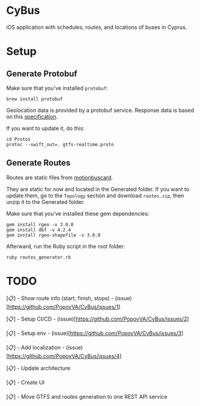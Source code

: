
# CyBus
iOS application with schedules, routes, and locations of buses in Cyprus.

# Setup

## Generate Protobuf
Make sure that you've installed `protobuf`:
```
brew install protobuf
```

Geolocation data is provided by a protobuf service. Response data is based on this [specification](https://github.com/google/transit/blob/master/gtfs-realtime/proto/gtfs-realtime.proto).

If you want to update it, do this:
```
cd Protos
protoc --swift_out=. gtfs-realtime.proto
```

## Generate Routes
Routes are static files from [motionbuscard](https://motionbuscard.org.cy/opendata).

They are static for now and located in the Generated folder. If you want to update them, go to the `Topology` section and download `routes.zip`, then unzip it to the Generated folder.

Make sure that you've installed these gem dependencies:
```
gem install rgeo -v 3.0.0
gem install dbf -v 4.2.4
gem install rgeo-shapefile -v 3.0.0
```

Afterward, run the Ruby script in the root folder:
```
ruby routes_generator.rb
```

# TODO
[📋] - Show route info (start, finish, stops) - (issue)[https://github.com/PopovVA/CyBus/issues/1]

[📋] - Setup CI/CD - (issue)[https://github.com/PopovVA/CyBus/issues/2]

[📋] - Setup env - (issue)[https://github.com/PopovVA/CyBus/issues/3]

[📋] - Add localization - (issue)[https://github.com/PopovVA/CyBus/issues/4]

[📋] - Update architecture

[📋] - Create UI

[📋] - Move GTFS and routes generation to one REST API service
